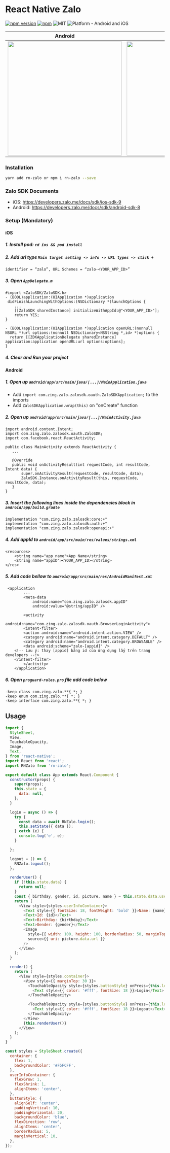 
# React Native Zalo

[![npm version](https://badge.fury.io/js/rn-zalo.svg)](https://badge.fury.io/js/rn-zalo)
[![npm](https://img.shields.io/npm/dt/rn-zalo.svg)](https://npmcharts.com/compare/rn-zalo?minimal=true)
![MIT](https://img.shields.io/dub/l/vibe-d.svg)
![Platform - Android and iOS](https://img.shields.io/badge/platform-Android%20%7C%20iOS-yellow.svg)

Android | iOS
------------ | -------------
<img src="https://github.com/phithu/rn-zalo/blob/master/screenshots/android.gif" width="360"> | <img src="https://github.com/phithu/rn-zalo/blob/master/screenshots/ios.gif" width="360">


### Installation

```sh
yarn add rn-zalo or npm i rn-zalo --save
```

### Zalo SDK Documents
- iOS: https://developers.zalo.me/docs/sdk/ios-sdk-9
- Android: https://developers.zalo.me/docs/sdk/android-sdk-8

### Setup (Mandatory)

#### iOS

##### 1. Install pod: ```cd ios && pod install```
##### 2. Add url type `Main target setting -> info -> URL types -> click +`
`identifier = “zalo”, URL Schemes = “zalo-<YOUR_APP_ID>”`

##### 3. Open `AppDelegate.m`
```text
#import <ZaloSDK/ZaloSDK.h>
- (BOOL)application:(UIApplication *)application
 didFinishLaunchingWithOptions:(NSDictionary *)launchOptions {
    ...
    [[ZaloSDK sharedInstance] initializeWithAppId:@"<YOUR_APP_ID>"];
    return YES;
}
 
- (BOOL)application:(UIApplication *)application openURL:(nonnull NSURL *)url options:(nonnull NSDictionary<NSString *,id> *)options {
  return [[ZDKApplicationDelegate sharedInstance] application:application openURL:url options:options];
}
```

##### 4. Clear and Run your project

#### Android

##### 1. Open up `android/app/src/main/java/[...]/MainApplication.java`
  - Add `import com.zing.zalo.zalosdk.oauth.ZaloSDKApplication;` to the imports
  - Add `ZaloSDKApplication.wrap(this)` on "onCreate" function
  
##### 2. Open up `android/app/src/main/java/[...]/MainActivity.java`
  ```
 import android.content.Intent;
 import com.zing.zalo.zalosdk.oauth.ZaloSDK;
 import com.facebook.react.ReactActivity;
 
 public class MainActivity extends ReactActivity {
     ...
      
     @Override
     public void onActivityResult(int requestCode, int resultCode, Intent data) {
         super.onActivityResult(requestCode, resultCode, data);
         ZaloSDK.Instance.onActivityResult(this, requestCode, resultCode, data);
     }
 }
  ```

##### 3. Insert the following lines inside the dependencies block in `android/app/build.gradle`
```text
implementation "com.zing.zalo.zalosdk:core:+"
implementation "com.zing.zalo.zalosdk:auth:+"
implementation "com.zing.zalo.zalosdk:openapi:+"
```
##### 4. Add appId to `android/app/src/main/res/values/strings.xml`
```
<resources>
    <string name="app_name">App Name</string>
    <string name="appID"><YOUR_APP_ID></string>
</res>
```

##### 5. Add code bellow to `android/app/src/main/res/AndroidManifest.xml`
```
 <application
        ...
        <meta-data
            android:name="com.zing.zalo.zalosdk.appID"
            android:value="@string/appID" />

        <activity
            android:name="com.zing.zalo.zalosdk.oauth.BrowserLoginActivity">
        <intent-filter>
        <action android:name="android.intent.action.VIEW" />
        <category android:name="android.intent.category.DEFAULT" />
        <category android:name="android.intent.category.BROWSABLE" />
        <data android:scheme="zalo-[appid]" />
    <!-- Lưu ý: thay [appid] bằng id của ứng dụng lấy trên trang developers --!>
    </intent-filter>
        </activity>
    </application>
```

##### 6. Open `proguard-rules.pro` file add code below
```text
-keep class com.zing.zalo.**{ *; }
-keep enum com.zing.zalo.**{ *; }
-keep interface com.zing.zalo.**{ *; }
```
## Usage
```javascript
import {
  StyleSheet,
  View,
  TouchableOpacity,
  Image,
  Text,
} from 'react-native';
import React from 'react';
import RNZalo from 'rn-zalo';

export default class App extends React.Component {
  constructor(props) {
    super(props);
    this.state = {
      data: null,
    };
  }

  login = async () => {
    try {
      const data = await RNZalo.login();
      this.setState({ data });
    } catch (e) {
      console.log('e', e);
    }

  };

  logout = () => {
    RNZalo.logout();
  };

  renderUser() {
    if (!this.state.data) {
      return null;
    }
    const { birthday, gender, id, picture, name } = this.state.data.user;
    return (
      <View style={styles.userInfoContainer}>
        <Text style={{ fontSize: 18, fontWeight: 'bold' }}>Name: {name}</Text>
        <Text>Id: {id}</Text>
        <Text>Birthday: {birthday}</Text>
        <Text>Gender: {gender}</Text>
        <Image
          style={{ width: 100, height: 100, borderRadius: 50, marginTop: 20 }}
          source={{ uri: picture.data.url }}
        />
      </View>
    );
  }

  render() {
    return (
      <View style={styles.container}>
        <View style={{ marginTop: 30 }}>
          <TouchableOpacity style={styles.buttonStyle} onPress={this.login}>
            <Text style={{ color: '#fff', fontSize: 18 }}>Login</Text>
          </TouchableOpacity>

          <TouchableOpacity style={styles.buttonStyle} onPress={this.logout}>
            <Text style={{ color: '#fff', fontSize: 18 }}>Logout</Text>
          </TouchableOpacity>
        </View>
        {this.renderUser()}
      </View>
    );
  }
}

const styles = StyleSheet.create({
  container: {
    flex: 1,
    backgroundColor: '#F5FCFF',
  },
  userInfoContainer: {
    flexGrow: 1,
    flexShrink: 1,
    alignItems: 'center',
  },
  buttonStyle: {
    alignSelf: 'center',
    paddingVertical: 10,
    paddingHorizontal: 20,
    backgroundColor: 'blue',
    flexDirection: 'row',
    alignItems: 'center',
    borderRadius: 5,
    marginVertical: 10,
  },
});
```
  
